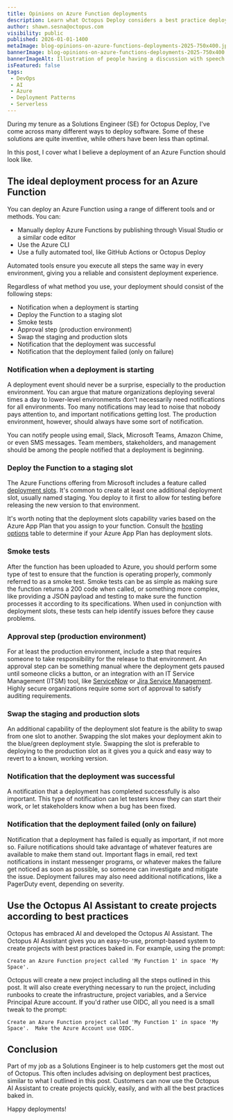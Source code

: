 ```yaml
---
title: Opinions on Azure Function deployments
description: Learn what Octopus Deploy considers a best practice deployment of an Azure Function.
author: shawn.sesna@octopus.com
visibility: public
published: 2026-01-01-1400
metaImage: blog-opinions-on-azure-functions-deployments-2025-750x400.jpg
bannerImage: blog-opinions-on-azure-functions-deployments-2025-750x400.jpg
bannerImageAlt: Illustration of people having a discussion with speech bubbles, with the Azure Functions logo, a lightning bolt within code brackets, in the center. A green checkmark suggests validated or approved practices.
isFeatured: false
tags:
 - DevOps 
 - AI
 - Azure
 - Deployment Patterns
 - Serverless
---
```


During my tenure as a Solutions Engineer (SE) for Octopus Deploy, I've come across many different ways to deploy software. Some of these solutions are quite inventive, while others have been less than optimal. 

In this post, I cover what I believe a deployment of an Azure Function should look like.

## The ideal deployment process for an Azure Function 

You can deploy an Azure Function using a range of different tools and or methods. You can:

- Manually deploy Azure Functions by publishing through Visual Studio or a similar code editor
- Use the Azure CLI
- Use a fully automated tool, like GitHub Actions or Octopus Deploy  

Automated tools ensure you execute all steps the same way in every environment, giving you a reliable and consistent deployment experience.

Regardless of what method you use, your deployment should consist of the following steps:

- Notification when a deployment is starting
- Deploy the Function to a staging slot
- Smoke tests
- Approval step (production environment)
- Swap the staging and production slots
- Notification that the deployment was successful
- Notification that the deployment failed (only on failure)

### Notification when a deployment is starting

A deployment event should never be a surprise, especially to the production environment.  You can argue that mature organizations deploying several times a day to lower-level environments don't necessarily need notifications for all environments.  Too many notifications may lead to noise that nobody pays attention to, and important notifications getting lost.  The production environment, however, should always have some sort of notification.  

You can notify people using email, Slack, Microsoft Teams, Amazon Chime, or even SMS messages. Team members, stakeholders, and management should be among the people notified that a deployment is beginning.

### Deploy the Function to a staging slot

The Azure Functions offering from Microsoft includes a feature called [deployment slots](https://learn.microsoft.com/en-us/azure/azure-functions/functions-deployment-slots). It's common to create at least one additional deployment slot, usually named staging. You deploy to it first to allow for testing before releasing the new version to that environment.

It's worth noting that the deployment slots capability varies based on the Azure App Plan that you assign to your function. Consult the [hosting options](https://learn.microsoft.com/en-us/azure/azure-functions/functions-deployment-slots) table to determine if your Azure App Plan has deployment slots.

### Smoke tests

After the function has been uploaded to Azure, you should perform some type of test to ensure that the function is operating properly, commonly referred to as a smoke test. Smoke tests can be as simple as making sure the function returns a 200 code when called, or something more complex, like providing a JSON payload and testing to make sure the function processes it according to its specifications. When used in conjunction with deployment slots, these tests can help identify issues before they cause problems.

### Approval step (production environment)

For at least the production environment, include a step that requires someone to take responsibility for the release to that environment. An approval step can be something manual where the deployment gets paused until someone clicks a button, or an integration with an IT Service Management (ITSM) tool, like [ServiceNow](https://www.servicenow.com) or [Jira Service Management](https://www.atlassian.com/software/jira/service-management).  Highly secure organizations require some sort of approval to satisfy auditing requirements.

### Swap the staging and production slots

An additional capability of the deployment slot feature is the ability to swap from one slot to another.  Swapping the slot makes your deployment akin to the blue/green deployment style.  Swapping the slot is preferable to deploying to the production slot as it gives you a quick and easy way to revert to a known, working version.

### Notification that the deployment was successful

A notification that a deployment has completed successfully is also important.  This type of notification can let testers know they can start their work, or let stakeholders know when a bug has been fixed.

### Notification that the deployment failed (only on failure)

Notification that a deployment has failed is equally as important, if not more so.  Failure notifications should take advantage of whatever features are available to make them stand out. Important flags in email, red text notifications in instant messenger programs, or whatever makes the failure get noticed as soon as possible, so someone can investigate and mitigate the issue. Deployment failures may also need additional notifications, like a PagerDuty event, depending on severity.

## Use the Octopus AI Assistant to create projects according to best practices

Octopus has embraced AI and developed the Octopus AI Assistant. The Octopus AI Assistant gives you an easy-to-use, prompt-based system to create projects with best practices baked in.  For example, using the prompt:

```
Create an Azure Function project called 'My Function 1' in space 'My Space'.
```

Octopus will create a new project including all the steps outlined in this post.  It will also create everything necessary to run the project, including runbooks to create the infrastructure, project variables, and a Service Principal Azure account.  If you'd rather use OIDC, all you need is a small tweak to the prompt:

```
Create an Azure Function project called 'My Function 1' in space 'My Space'.  Make the Azure Account use OIDC.
```

## Conclusion

Part of my job as a Solutions Engineer is to help customers get the most out of Octopus. This often includes advising on deployment best practices, similar to what I outlined in this post. Customers can now use the Octopus AI Assistant to create projects quickly, easily, and with all the best practices baked in.

Happy deployments!
